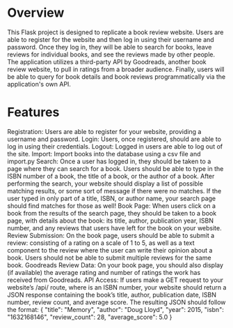 # Overview
This Flask project is designed to replicate a book review website. Users are able to register for the website and then log in using their username and password. Once they log in, they will be able to search for books, leave reviews for individual books, and see the reviews made by other people. The application utilizes a third-party API by Goodreads, another book review website, to pull in ratings from a broader audience. Finally, users will be able to query for book details and book reviews programmatically via the application's own API.

# Features
Registration: Users are  able to register for your website, providing a username and password.
Login: Users, once registered, should are able to log in using their credentials.
Logout: Logged in users are able to log out of the site.
Import: Import books into the database using a csv file and import.py
Search: Once a user has logged in, they should be taken to a page where they can search for a book. Users should be able to type in the ISBN number of a book, the title of a book, or the author of a book. After performing the search, your website should display a list of possible matching results, or some sort of message if there were no matches. If the user typed in only part of a title, ISBN, or author name, your search page should find matches for those as well!
Book Page: When users click on a book from the results of the search page, they should be taken to a book page, with details about the book: its title, author, publication year, ISBN number, and any reviews that users have left for the book on your website.
Review Submission: On the book page, users should be able to submit a review: consisting of a rating on a scale of 1 to 5, as well as a text component to the review where the user can write their opinion about a book. Users should not be able to submit multiple reviews for the same book.
Goodreads Review Data: On your book page, you should also display (if available) the average rating and number of ratings the work has received from Goodreads.
API Access: If users make a GET request to your website’s /api/<isbn> route, where <isbn> is an ISBN number, your website should return a JSON response containing the book’s title, author, publication date, ISBN number, review count, and average score. The resulting JSON should follow the format:
{
    "title": "Memory",
    "author": "Doug Lloyd",
    "year": 2015,
    "isbn": "1632168146",
    "review_count": 28,
    "average_score": 5.0
}

